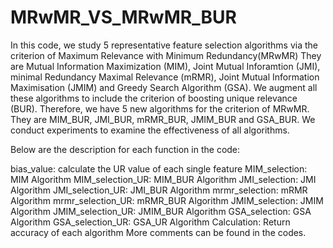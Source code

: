 # MRwMR_VS_MRwMR_BUR

In this code, we study 5 representative feature selection algorithms via the criterion of Maximum Relevance with Minimum Redundancy(MRwMR) They are Mutual Information Maximization (MIM), Joint Mutual Inforamtion (JMI), minimal Redundancy Maximal Relevance (mRMR), Joint Mutual Information Maximisation (JMIM) and Greedy Search Algorithm (GSA). We augment all these algorithms to include the criterion of boosting unique relevance (BUR). Therefore, we have 5 new algorithms for the criterion of MRwMR. They are MIM_BUR, JMI_BUR, mRMR_BUR, JMIM_BUR and GSA_BUR. We conduct experiments to examine the effectiveness of all algorithms.

Below are the description for each function in the code:

bias_value: calculate the UR value of each single feature
MIM_selection: MIM Algorithm
MIM_selection_UR: MIM_BUR Algorithm
JMI_selection: JMI Algorithm
JMI_selection_UR: JMI_BUR Algorithm
mrmr_selection: mRMR Algorithm
mrmr_selection_UR: mRMR_BUR Algorithm
JMIM_selection: JMIM Algorithm
JMIM_selection_UR: JMIM_BUR Algorithm
GSA_selection: GSA Algorithm
GSA_selection_UR: GSA_UR Algorithm
Calculation: Return accuracy of each algorithm
More comments can be found in the codes.
